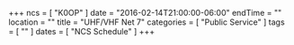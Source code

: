 +++
ncs = [ "K0OP" ]
date = "2016-02-14T21:00:00-06:00"
endTime = ""
location = ""
title = "UHF/VHF Net 7"
categories = [ "Public Service" ]
tags = [ "" ]
dates = [ "NCS Schedule" ]
+++
